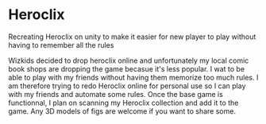 # Heroclix
Recreating Heroclix on unity to make it easier for new player to play without having to remember all the rules

Wizkids decided to drop heroclix online and unfortunately my local comic book shops are dropping the game becasue it's less popular. I wat to be able to play with my friends without having them memorize too much rules.
I am therefore trying to redo Heroclix online for personal use so I can play with my friends and automate some rules. Once the base game is functionnal, I plan on scanning my Heroclix collection and add it to the game. Any 3D models of figs are welcome if you want to share some.
